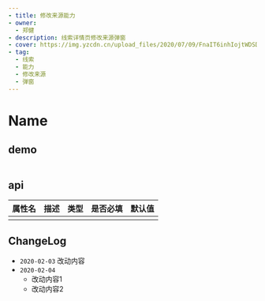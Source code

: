 ```yaml
---
- title: 修改来源能力
- owner:
  - 郑健
- description: 线索详情页修改来源弹窗
- cover: https://img.yzcdn.cn/upload_files/2020/07/09/FnaIT6inhIojtWDSDkbpO8MUS4IR.png
- tag:
  - 线索
  - 能力
  - 修改来源
  - 弹窗
---
```


# Name
## demo
```jsx
```
## api
| 属性名  | 描述                 | 类型                                                  | 是否必填 | 默认值               |
| ------ | ------------------- | ---------------------------------------------------- | ------- | ------------------- |
|        |                     |                                                      |         |                     |

## ChangeLog
- `2020-02-03` 改动内容
- `2020-02-04`
  - 改动内容1
  - 改动内容2
